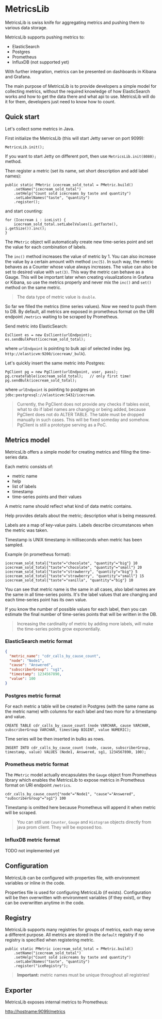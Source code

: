 # MetricsLib

MetricsLib is swiss knife for aggregating metrics and pushing them to various data storage.

MetricsLib supports pushing metrics to:
- ElasticSearch
- Postgres
- Prometheus
- InfluxDB (not supported yet)

With further integration, metrics can be presented on dashboards in Kibana and Grafana.

The main purpose of MetricsLib is to provide developers a simple model for collecting metrics, without the 
required knowledge of how ElasticSearch works and how to get the data there and what api to use.
MetricsLib will do it for them, developers just need to know how to count.

## Quick start

Let's collect some metrics in Java.

First initialize the MetricsLib (this will start Jetty server on port 9099):

```
MetricsLib.init();
```

If you want to start Jetty on different port, then use `MetricsLib.init(8080);` method.

Then register a metric (set its name, set short description and add label names):

```
public static PMetric icecream_sold_total = PMetric.build()
    .setName("icecream_sold_total")
    .setHelp("Count sold icecreams by taste and quantity")
    .setLabelNames("taste", "quantity")
    .register();
```

and start counting:

```
for (Icecream i : iceList) {
    icecream_sold_total.setLabelValues(i.getTaste(), i.getSize()).inc();
}
```

The `PMetric` object will automatically create new time-series point and set the value for each combination 
of labels.

The `inc()` method increases the value of metric by 1. You can also increase the value by a certain amount with 
method `inc(5)`. In such way, the metric behaves as a Counter whose value always increases.
The value can also be set to desired value with `set(3)`. This way the metric can behave as a Gauge.
This will be important later when creating visualizations in Grafana or Kibana, so use the metrics properly and 
never mix the `inc()` and `set()` method on the same metric.

> The data type of metric value is `double`.

So far we filled the metrics (time series values). Now we need to push them to DB.
By default, all metrics are exposed in prometheus format on the URI endpoint `/metrics` waiting to be scraped by Prometheus.

Send metric into ElasticSearch:

```
EsClient es = new EsClient(urlEndpoint);
es.sendBulkPost(icecream_sold_total);
```

where `urlEndpoint` is pointing to bulk api of selected index (eg. `http://elasticvm:9200/icecream/_bulk`).

Let's quickly insert the same metric into Postgres:

```
PgClient pg = new PgClient(urlEndpoint, user, pass);
pg.createTable(icecream_sold_total);   // only first time!
pg.sendBulk(icecream_sold_total);
```

where `urlEndpoint` is pointing to postgres on `jdbc:postgresql://elasticvm:5432/icecream`.

> Currently, the PgClient does not provide any checks if tables exist, what to do if label 
names are changing or being added, because PgClient does not do ALTER TABLE. The table must be dropped manually in such cases.
This will be fixed someday and somehow. PgClient is still a prototype serving as a PoC.


## Metrics model

MetricsLib offers a simple model for creating metrics and filling the time-series data.

Each metric consists of:
- metric name
- help
- list of labels
- timestamp
- time-series points and their values

A metric name should reflect what kind of data metric contains.

Help provides details about the metric; description what is being measured.

Labels are a map of key-value pairs. Labels describe circumstances when the metric was taken.

Timestamp is UNIX timestamp in milliseconds when metric has been sampled.

Example (in prometheus format):

```
icecream_sold_total{"taste"="chocolate", "quantity"="big"} 10
icecream_sold_total{"taste"="chocolate", "quantity"="small"} 20
icecream_sold_total{"taste"="strawberry", "quantity"="big"} 5
icecream_sold_total{"taste"="strawberry", "quantity"="small"} 15
icecream_sold_total{"taste"="vanilla", "quantity"="big"} 10
```

You can see that metric name is the same in all cases, also label names are the same in all time-series points. 
It's the label values that are changing and each time-series point has its own value.

If you know the number of possible values for each label, then you can estimate the final number of time-series 
points that will be written in the DB.

> Increasing the cardinality of metric by adding more labels, will make the time-series points grow exponentially.



### ElasticSearch metric format

```json
{
  "metric_name": "cdr_calls_by_cause_count",
  "node": "Node1",
  "cause": "Answered",
  "subscriberGroup": "sg1",
  "timestamp": 1234567890,
  "value": 100
}
```

### Postgres metric format

For each metric a table will be created in Postgres (with the same name as the metric name) with columns 
for each label and two more for a timestamp and value.

```roomsql
CREATE TABLE cdr_calls_by_cause_count (node VARCHAR, cause VARCHAR, subscriberGroup VARCHAR, timestamp BIGINT, value NUMERIC);
```

Time series will be then inserted in bulks as rows.

````roomsql
INSERT INTO cdr_calls_by_cause_count (node, cause, subscriberGroup, timestamp, value) VALUES (Node1, Answered, sg1, 1234567890, 100);
````

### Prometheus metric format

The `PMetric` model actually encapsulates the `Gauge` object from Prometheus library which enables the 
MetricsLib to expose metrics in Prometheus format on URI endpoint `/metrics`.

```
cdr_calls_by_cause_count{"node"="Node1", "cause"="Answered", "subscriberGroup"="sg1"} 100
```

Timestamp is omitted here because Prometheus will append it when metric will be scraped.

> You can still use `Counter`, `Gauge` and `Histogram` objects directly from java prom client. They will be exposed too.

### InfluxDB metric format

TODO not implemented yet


## Configuration

MetricsLib can be configured with properties file, with environment variables or inline in the code.

Properties file is used for configuring MetricsLib (if exists). Configuration will be 
then overwritten with environment variables (if they exist), or they can be overwritten anytime 
in the code.



## Registry

MetricsLib supports many registries for groups of metrics, each may serve a different purpose.
All metrics are stored in the `default` registry if no registry is specified when registering metric.

```
public static PMetric icecream_sold_total = PMetric.build()
    .setName("icecream_sold_total")
    .setHelp("Count sold icecreams by taste and quantity")
    .setLabelNames("taste", "quantity")
    .register("iceRegistry");
```

> **Important:** metric names must be unique throughout all registries!

## Exporter

MetricsLib exposes internal metrics to Prometheus:

[http://hostname:9099/metrics](http://hostname:9099/metrics)




